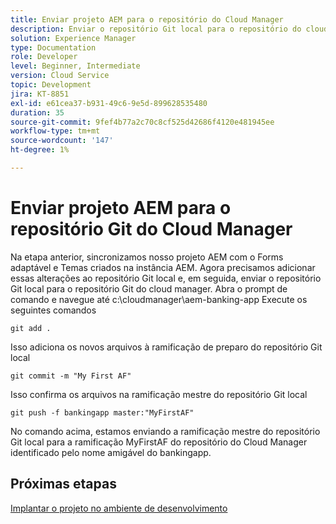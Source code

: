 ```yaml
---
title: Enviar projeto AEM para o repositório do Cloud Manager
description: Enviar o repositório Git local para o repositório do cloud manager
solution: Experience Manager
type: Documentation
role: Developer
level: Beginner, Intermediate
version: Cloud Service
topic: Development
jira: KT-8851
exl-id: e61cea37-b931-49c6-9e5d-899628535480
duration: 35
source-git-commit: 9fef4b77a2c70c8cf525d42686f4120e481945ee
workflow-type: tm+mt
source-wordcount: '147'
ht-degree: 1%

---
```


# Enviar projeto AEM para o repositório Git do Cloud Manager

Na etapa anterior, sincronizamos nosso projeto AEM com o Forms adaptável e Temas criados na instância AEM.
Agora precisamos adicionar essas alterações ao repositório Git local e, em seguida, enviar o repositório Git local para o repositório Git do cloud manager.
Abra o prompt de comando e navegue até c:\cloudmanager\aem-banking-app Execute os seguintes comandos

```
git add .
```

Isso adiciona os novos arquivos à ramificação de preparo do repositório Git local

```
git commit -m "My First AF"
```

Isso confirma os arquivos na ramificação mestre do repositório Git local

```
git push -f bankingapp master:"MyFirstAF"
```

No comando acima, estamos enviando a ramificação mestre do repositório Git local para a ramificação MyFirstAF do repositório do Cloud Manager identificado pelo nome amigável do bankingapp.

## Próximas etapas

[Implantar o projeto no ambiente de desenvolvimento](./deploy-to-dev-environment.md)
